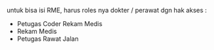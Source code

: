 untuk bisa isi RME, harus roles nya dokter / perawat dgn hak akses : 

- Petugas Coder Rekam Medis
- Rekam Medis
- Petugas Rawat Jalan